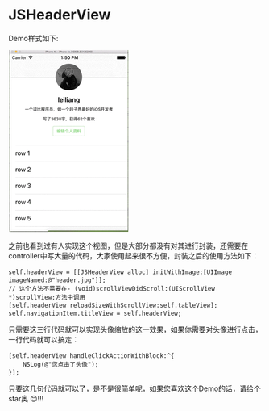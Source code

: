 # JSHeaderView

Demo样式如下:

![JSHeader.gif](JSHeader.gif)

之前也看到过有人实现这个视图，但是大部分都没有对其进行封装，还需要在controller中写大量的代码，大家使用起来很不方便，封装之后的使用方法如下：

```
self.headerView = [[JSHeaderView alloc] initWithImage:[UIImage imageNamed:@"header.jpg"]];
// 这个方法不需要在- (void)scrollViewDidScroll:(UIScrollView *)scrollView;方法中调用
[self.headerView reloadSizeWithScrollView:self.tableView];
self.navigationItem.titleView = self.headerView;
```
只需要这三行代码就可以实现头像缩放的这一效果，如果你需要对头像进行点击，一行代码就可以搞定：
```
[self.headerView handleClickActionWithBlock:^{
    NSLog(@"您点击了头像");
}];
```



只要这几句代码就可以了，是不是很简单呢，如果您喜欢这个Demo的话，请给个star奥 😊!!!
